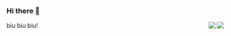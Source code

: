 ### Hi there 👋

<a href="https://github.com/sudong0701/github-readme-stats">
  <img align="right" src="https://github-readme-stats.vercel.app/api?username=sudong0701&show_icons=true&text_color=24292e&bg_color=ffffff&hide_title=true">
</a>
<a href="https://github.com/sudong0701/convoychat">
  <img align="right" src="https://github-readme-stats.vercel.app/api/top-langs/?username=sudong0701&layout=compact">
</a>


biu biu biu!

